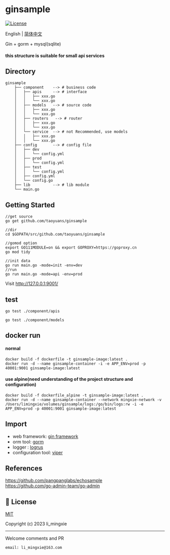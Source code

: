 # ginsample

[![License](https://img.shields.io/github/license/mashape/apistatus.svg)](https://github.com/taoyuans/ginsample)

English | [简体中文](https://github.com/taoyuans/ginsample/blob/main/README_zh-CN.md)

Gin + gorm + mysql(sqlite)

#### this structure is suitable for small api services

## Directory

```
ginsample 
    ├── component    --> # business code
    │   ├── apis     --> # interface
    │   │   ├── xxx.go
    │   │   └── xxx.go
    │   ├── models   --> # source code
    │   │   ├── xxx.go
    │   │   └── xxx.go
    │   ├── routers   --> # router 
    │   │   ├── xxx.go
    │   │   └── xxx.go
    │   └── service  --> # not Recommended, use models
    │   │   ├── xxx.go
    │   │   └── xxx.go
    ├── config       --> # config file
    │   ├── dev   
    │   │   └── config.yml
    │   ├── prod    
    │   │   └── config.yml
    │   ├── test    
    │   │   └── config.yml
    │   ├── config.yml   
    │   └── config.go   
    ├── lib          --> # lib module
    └── main.go
```

## Getting Started

```
//get source
go get github.com/taoyuans/ginsample

//dir
cd $GOPATH/src/github.com/taoyuans/ginsample

//gomod option
export GO111MODULE=on && export GOPROXY=https://goproxy.cn
go mod tidy

//init data
go run main.go -mode=init -env=dev
//run
go run main.go -mode=api -env=prod
```

Visit <http://127.0.0.1:9001/>

## test

```
go test ./component/apis

go test ./component/models
```

## docker run

#### normal

```
docker build -f dockerfile -t ginsample-image:latest .
docker run -d --name ginsample-container -i -e APP_ENV=prod -p 40001:9001 ginsample-image:latest
```

#### use alpine(need understanding of the project structure and configuration)

```
docker build -f dockerfile_alpine -t ginsample-image:latest .
docker run -d --name ginsample-container --network mingxie-network -v /Users/limingxie/volumes/ginsample/logs:/go/bin/logs:rw -i -e APP_ENV=prod -p 40001:9001 ginsample-image:latest
```

## Import

- web framework: [gin framework](https://github.com/gin-gonic/gin)
- orm tool: [gorm](https://gorm.io/)
- logger : [logrus](https://github.com/sirupsen/logrus)
- configuration tool: [viper](https://github.com/spf13/viper)

## References

<https://github.com/pangpanglabs/echosample>  
<https://github.com/go-admin-team/go-admin>

## 🔑 License

[MIT](https://github.com/taoyuans/ginsample/blob/main/LICENSE)

Copyright (c) 2023 li_mingxie

----------------------------------------------

Welcome comments and PR  

`email: li_mingxie@163.com`
